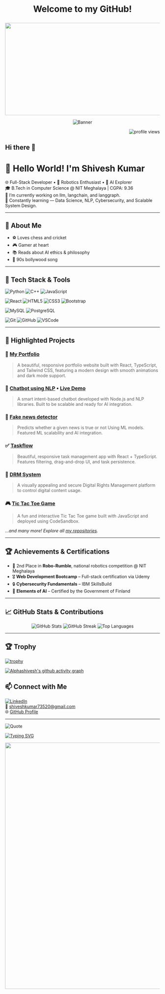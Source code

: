 # <p align="center">Welcome to my GitHub!</p>


<p align="center">
<img src="https://media.giphy.com/media/f3iwJFOVOwuy7K6FFw/giphy.gif" width="600" height="300" />
</p>

</p>
 
</p>
<p align="center">
  <img src="https://raw.githubusercontent.com/Alphashivesh/Alphashivesh/main/assets/banner.gif" alt="Banner" />
</p>


<p align="right"> <img src="https://komarev.com/ghpvc/?username=Alphashivesh&label=Profile%20Views&color=0e75b6&style=flat" alt="profile views" /> </p>

## Hi there 👋

# 👋 Hello World! I'm Shivesh Kumar

🌐 Full-Stack Developer • 🤖 Robotics Enthusiast • 🧠 AI Explorer  
🎓 B.Tech in Computer Science @ NIT Meghalaya | CGPA: 9.36  
🔭 I’m currently working on llm, langchain, and langgraph.  
🌱 Constantly learning — Data Science, NLP, Cybersecurity, and Scalable System Design.  

---

## 🎨 About Me
- ⚽ Loves chess and cricket  
- 🎮 Gamer at heart  
- 📚 Reads about AI ethics & philosophy
- 🎵 90s bollywood song

---



## 🚀 Tech Stack & Tools
![Python](https://img.shields.io/badge/Python-3776AB?style=for-the-badge&logo=python&logoColor=white)
![C++](https://img.shields.io/badge/C++-00599C?style=for-the-badge&logo=c%2B%2B&logoColor=white)
![JavaScript](https://img.shields.io/badge/JavaScript-323330?style=for-the-badge&logo=javascript&logoColor=F7DF1E)

![React](https://img.shields.io/badge/-React-61DAFB?style=flat-square&logo=react&logoColor=black)
![HTML5](https://img.shields.io/badge/-HTML5-E34F26?style=flat-square&logo=html5&logoColor=white)
![CSS3](https://img.shields.io/badge/-CSS3-1572B6?style=flat-square&logo=css3)
![Bootstrap](https://img.shields.io/badge/-Bootstrap-563D7C?style=flat-square&logo=bootstrap)

![MySQL](https://img.shields.io/badge/-MySQL-4479A1?style=flat-square&logo=mysql&logoColor=white)
![PostgreSQL](https://img.shields.io/badge/-PostgreSQL-336791?style=flat-square&logo=postgresql&logoColor=white)

![Git](https://img.shields.io/badge/-Git-F05032?style=flat-square&logo=git&logoColor=white)
![GitHub](https://img.shields.io/badge/-GitHub-181717?style=flat-square&logo=github)
![VSCode](https://img.shields.io/badge/-VS%20Code-007ACC?style=flat-square&logo=visual-studio-code)


---

## 🌟 Highlighted Projects

### 💫 [My Portfolio](https://github.com/Alphashivesh/my_portfolio)
> A beautiful, responsive portfolio website built with React, TypeScript, and Tailwind CSS, featuring a modern design with smooth animations and dark mode support.

### 🤖 [Chatbot using NLP](https://github.com/Alphashivesh/chatbot) • [Live Demo](https://chatbot-byshivesh.streamlit.app/)
> A smart intent-based chatbot developed with Node.js and NLP libraries. Built to be scalable and ready for AI integration.

### 📰 [Fake news detector](https://github.com/Alphashivesh/fake-news-detector)
> Predicts whether a given news is true or not Using ML models. Featured ML scalability and AI integration.

### ✅ [Taskflow](https://github.com/Alphashivesh/taskflow)
> Beautiful, responsive task management app with React + TypeScript. Features filtering, drag-and-drop UI, and task persistence.

### 🔐 [DRM System](https://github.com/Alphashivesh/DRM)
> A visually appealing and secure Digital Rights Management platform to control digital content usage.

### 🎮 [Tic Tac Toe Game](https://github.com/Alphashivesh/tic_tac_toe_game)
> A fun and interactive Tic Tac Toe game built with JavaScript and deployed using CodeSandbox.

_...and many more! Explore all [my repositories](https://github.com/Alphashivesh?tab=repositories)._

---

## 🏆 Achievements & Certifications

- 🥈 2nd Place in **Robo-Rumble**, national robotics competition @ NIT Meghalaya
- 🎖️ **Web Development Bootcamp** – Full-stack certification via Udemy  
- 🔒 **Cybersecurity Fundamentals** – IBM SkillsBuild  
- 🤖 **Elements of AI** – Certified by the Government of Finland

---

## 📈 GitHub Stats & Contributions

<p align="center">
  <img src="https://github-readme-stats.vercel.app/api?username=Alphashivesh&show_icons=true&theme=dracula" alt="GitHub Stats" />
  <img src="https://github-readme-streak-stats.herokuapp.com/?user=Alphashivesh&theme=dracula" alt="GitHub Streak" />
  <img src="https://github-readme-stats.vercel.app/api/top-langs/?username=Alphashivesh&layout=compact&theme=dracula" alt="Top Languages" />
</p>

---
## 🏆 Trophy
[![trophy](https://github-profile-trophy.vercel.app/?username=Alphashivesh&theme=dracula&margin-w=10&margin-h=10)](https://github.com/ryo-ma/github-profile-trophy)

[![Alphashivesh's github activity graph](https://github-readme-activity-graph.vercel.app/graph?username=Alphashivesh&theme=dracula)](https://github.com/ashutosh00710/github-readme-activity-graph)

## 📫 Connect with Me

[![LinkedIn](https://img.shields.io/badge/-LinkedIn-blue?style=flat-square&logo=linkedin)](https://linkedin.com/in/shivesh-kumar-39240b264)  
📧 shiveshkumar73520@gmail.com  
🌐 [GitHub Profile](https://github.com/Alphashivesh)

---

![Quote](https://quotes-github-readme.vercel.app/api?type=horizontal&theme=dracula)

[![Typing SVG](https://readme-typing-svg.herokuapp.com?size=25&color=00FF00&lines=Hello+World!;I+am+a+Programmer;I+love+Open+Source;Coding+is+Life)](https://git.io/typing-svg)

<p align="center">
<img src="https://media.giphy.com/media/xT9IgzoKnwFNmISR8I/giphy.gif" width="800"/>
</p>

